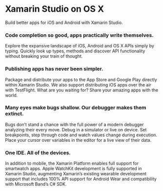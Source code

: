 # Xamarin Studio on OS X

Build better apps for iOS and Android with Xamarin Studio.

### Code completion so good, apps practically write themselves.

Explore the expansive landscape of iOS, Android and OS X APIs simply by typing. Quickly look up types, methods and discover API functionality without breaking your train of thought.

### Publishing apps has never been simpler.

Package and distribute your apps to the App Store and Google Play directly within Xamarin Studio. We also support distributing iOS apps over the air with TestFlight. What are you waiting for? Share your amazing apps with the world.

### Many eyes make bugs shallow. Our debugger makes them extinct.

Bugs don’t stand a chance with the full power of a modern debugger analyzing their every move. Debug in a simulator or live on device. Set breakpoints, step through code and watch values change during execution. Place your cursor over variables in the editor for a live view of their data.

### One IDE. All of the devices.

In addition to mobile, the Xamarin Platform enables full support for smartwatch apps. Apple WatchKit development is fully supported in Xamarin Studio, augmenting Xamarin’s existing wearable development support that includes 100% API support for Android Wear and compatibility with Microsoft Band’s C# SDK.
